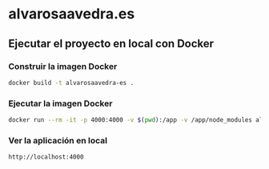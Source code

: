 # alvarosaavedra.es

## Ejecutar el proyecto en local con Docker

### Construir la imagen Docker

```bash
docker build -t alvarosaavedra-es .
```

### Ejecutar la imagen Docker

```bash
docker run --rm -it -p 4000:4000 -v $(pwd):/app -v /app/node_modules alvarosaavedra-es
```

### Ver la aplicación en local

```
http://localhost:4000
```